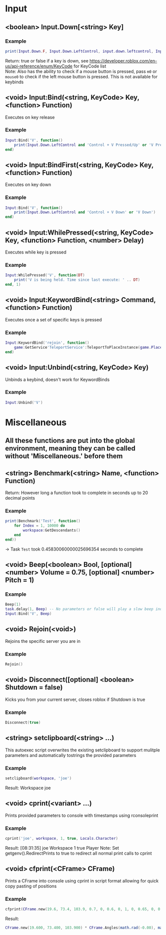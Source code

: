 # Input
## \<boolean\> Input.Down\[\<string\> Key\]
### Example
```lua
print(Input.Down.F, Input.Down.LeftControl, input.down.leftcontrol, Input.Down.m0, Input.Down.Mouse1)
```
Return: true or false if a key is down, see https://developer.roblox.com/en-us/api-reference/enum/KeyCode for KeyCode list \
Note: Also has the ability to check if a mouse button is pressed, pass `m0` or `mouse0` to check if the left mouse button is pressed. This is not available for keybinds

## \<void\> Input:Bind(\<string, KeyCode\> Key, \<function\> Function)
Executes on key release
### Example
```lua
Input:Bind('V', function()
    print(Input.Down.LeftControl and 'Control + V Pressed/Up' or 'V Pressed/Up')
end)
```

## \<void\> Input:BindFirst(\<string, KeyCode\> Key, \<function\> Function)
Executes on key down
### Example
```lua
Input:Bind('V', function()
    print(Input.Down.LeftControl and 'Control + V Down' or 'V Down')
end)
```

## \<void\> Input:WhilePressed(\<string, KeyCode\> Key, \<function\> Function, \<number\> Delay)
Executes while key is pressed
### Example
```lua
Input:WhilePressed('V', function(DT)
    print('V is being held. Time since last execute: ' .. DT)
end, 1)
```

## \<void\> Input:KeywordBind(\<string\> Command, \<function\> Function)
Executes once a set of specific keys is pressed
### Example
```lua
Input:KeywordBind('rejoin', function()
    game:GetService'TeleportService':TeleportToPlaceInstance(game.PlaceId, game.JobId)
end)
```

## \<void\> Input:Unbind(\<string, KeyCode\> Key)
Unbinds a keybind, doesn't work for KeywordBinds
### Example
```lua
Input:Unbind('V')
```


# Miscellaneous
## All these functions are put into the global environment, meaning they can be called without 'Miscellaneous.' before them

## \<string\> Benchmark(\<string\> Name, \<function\> Function)
Return: However long a function took to complete in seconds up to 20 decimal points
### Example
```lua
print(Benchmark('Test', function()
    for Index = 1, 10000 do
        workspace:GetDescendants()
    end
end))
````
-\> Task `Test` took 0.45830060000025696354 seconds to complete

## \<void\> Beep(\<boolean\> Bool, [optional] \<number\> Volume = 0.75, [optional] \<number\> Pitch = 1)
### Example
```lua
Beep(1)
task.delay(1, Beep) -- No parameters or false will play a slow beep indicating something is turned off
Input:Bind('V', Beep)
```

## \<void\> Rejoin(\<void\>)
Rejoins the specific server you are in
### Example
```lua
Rejoin()
```

## \<void\> Disconnect([optional] \<boolean\> Shutdown = false)
Kicks you from your current server, closes roblox if Shutdown is true
### Example
```lua
Disconnect(true)
```

## \<string\> setclipboard(\<string\> ...)
This autoexec script overwrites the existing setclipboard to support mulitple parameters and automatically tostrings the provided parameters
### Example
```lua
setclipboard(workspace, 'joe')
```
Result: Workspace joe

## \<void\> cprint(\<variant\> ...)
Prints provided parameters to console with timestamps using rconsoleprint
### Example 
```lua
cprint('joe', workspace, 1, true, Locals.Character)
```
Result: [08:31:35] joe Workspace 1 true Player
Note: Set getgenv().RedirectPrints to true to redirect all normal print calls to cprint

## \<void\> cfprint(\<CFrame\> CFrame)
Prints a CFrame into console using cprint in script format allowing for quick copy pasting of positions
### Example
```lua
cfprint(CFrame.new(19.6, 73.4, 103.9, 0.7, 0, 0.6, 0, 1, 0, 0.65, 0, 0.7))
```
Result:
```lua
CFrame.new(19.600, 73.400, 103.900) * CFrame.Angles(math.rad(-0.00), math.rad(36.87), math.rad(-0.00))
```

